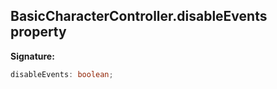 
## BasicCharacterController.disableEvents property

**Signature:**

```typescript
disableEvents: boolean;
```
